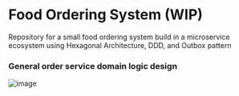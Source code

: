 # Food Ordering System (WIP)

Repository for a small food ordering system build in a microservice ecosystem using Hexagonal Architecture, DDD, and Outbox pattern

### General order service domain logic design
![image](https://github.com/matheus002/food-ordering-system/assets/33157001/8fc82874-af52-4685-ac80-dd7f8defef50) 
